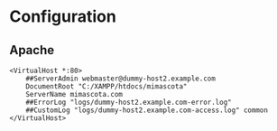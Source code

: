 # Configuration #

## Apache ##

```apacheconfig
<VirtualHost *:80>
    ##ServerAdmin webmaster@dummy-host2.example.com
    DocumentRoot "C:/XAMPP/htdocs/mimascota"
    ServerName mimascota.com
    ##ErrorLog "logs/dummy-host2.example.com-error.log"
    ##CustomLog "logs/dummy-host2.example.com-access.log" common
</VirtualHost>
```
